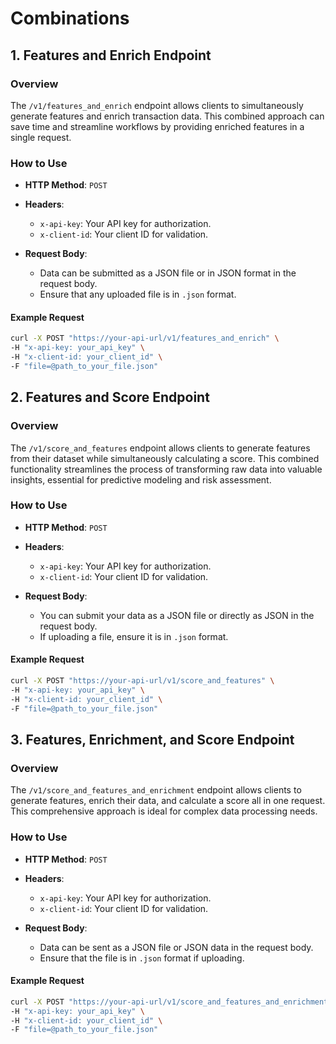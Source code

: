 # **Combinations**

## **1. Features and Enrich Endpoint**

### Overview
The `/v1/features_and_enrich` endpoint allows clients to simultaneously generate features and enrich transaction data. This combined approach can save time and streamline workflows by providing enriched features in a single request.

### How to Use
- **HTTP Method**: `POST`
- **Headers**:
  - `x-api-key`: Your API key for authorization.
  - `x-client-id`: Your client ID for validation.

- **Request Body**:
  - Data can be submitted as a JSON file or in JSON format in the request body.
  - Ensure that any uploaded file is in `.json` format.

#### Example Request
```bash
curl -X POST "https://your-api-url/v1/features_and_enrich" \
-H "x-api-key: your_api_key" \
-H "x-client-id: your_client_id" \
-F "file=@path_to_your_file.json"
```
## **2. Features and Score Endpoint**

### Overview
The `/v1/score_and_features` endpoint allows clients to generate features from their dataset while simultaneously calculating a score. This combined functionality streamlines the process of transforming raw data into valuable insights, essential for predictive modeling and risk assessment.

### How to Use
- **HTTP Method**: `POST`
- **Headers**:
  - `x-api-key`: Your API key for authorization.
  - `x-client-id`: Your client ID for validation.

- **Request Body**:
  - You can submit your data as a JSON file or directly as JSON in the request body.
  - If uploading a file, ensure it is in `.json` format.

#### Example Request
```bash
curl -X POST "https://your-api-url/v1/score_and_features" \
-H "x-api-key: your_api_key" \
-H "x-client-id: your_client_id" \
-F "file=@path_to_your_file.json"
```

## **3. Features, Enrichment, and Score Endpoint**

### Overview
The `/v1/score_and_features_and_enrichment` endpoint allows clients to generate features, enrich their data, and calculate a score all in one request. This comprehensive approach is ideal for complex data processing needs.

### How to Use
- **HTTP Method**: `POST`
- **Headers**:
  - `x-api-key`: Your API key for authorization.
  - `x-client-id`: Your client ID for validation.

- **Request Body**:
  - Data can be sent as a JSON file or JSON data in the request body.
  - Ensure that the file is in `.json` format if uploading.

#### Example Request
```bash
curl -X POST "https://your-api-url/v1/score_and_features_and_enrichment" \
-H "x-api-key: your_api_key" \
-H "x-client-id: your_client_id" \
-F "file=@path_to_your_file.json"
```